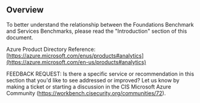 ## Overview

To better understand the relationship between the Foundations Benchmark and
Services Benchmarks, please read the "Introduction" section of this document.

Azure Product Directory Reference: [https://azure.microsoft.com/enus/products#analytics](https://azure.microsoft.com/en-us/products#analytics)

FEEDBACK REQUEST: Is there a specific service or recommendation in this section that you'd like to see addressed or improved? Let us know by making a ticket or starting a discussion in the CIS Microsoft Azure Community (https://workbench.cisecurity.org/communities/72).